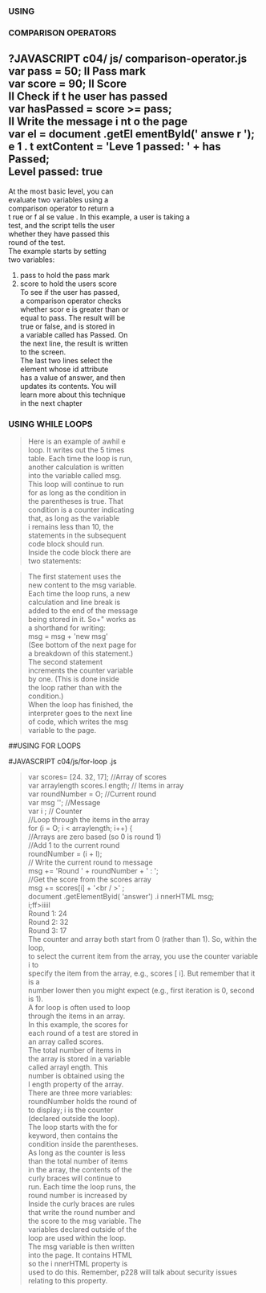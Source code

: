 ### USING
### COMPARISON OPERATORS

?JAVASCRIPT c04/ js/ comparison-operator.js  
var pass = 50; II Pass mark  
var score = 90; II Score  
II Check if t he user has passed  
var hasPassed = score >= pass;  
II Write the message i nt o the page  
var el = document .getEl ementByld(' answe r ');  
e 1 . t extContent = 'Leve 1 passed: ' + has Passed;  
Level passed: true    
-
At the most basic level, you can  
evaluate two variables using a  
comparison operator to return a  
t rue or f al se value  .
In this example, a user is taking a  
test, and the script tells the user  
whether they have passed this  
round of the test.  
The example starts by setting  
two variables: 
1. pass to hold the pass mark  
2. score to hold the users score  
To see if the user has passed,  
a comparison operator checks  
whether scor e is greater than or  
equal to pass. The result will be  
true or false, and is stored in  
a variable called has Passed. On  
the next line, the result is written  
to the screen.  
The last two lines select the  
element whose id attribute  
has a value of answer, and then  
updates its contents. You will  
learn more about this technique  
in the next chapter


### USING WHILE LOOPS

>Here is an example of awhil e  
loop. It writes out the 5 times  
table. Each time the loop is run,   
another calculation is written   
into the variable called msg.   
This loop will continue to run   
for as long as the condition in   
the parentheses is true. That   
condition is a counter indicating   
that, as long as the variable   
i remains less than 10, the   
statements in the subsequent   
code block should run.   
Inside the code block there are   
two statements:  

>The first statement uses the      
new content to the msg variable.    
Each time the loop runs, a new    
calculation and line break is    
added to the end of the message     
being stored in it. So+" works as    
a shorthand for writing:    
msg = msg + 'new msg'    
(See bottom of the next page for   
a breakdown of this statement.)   
The second statement   
increments the counter variable   
by one. (This is done inside   
the loop rather than with the  
condition.)  
When the loop has finished, the  
interpreter goes to the next line   
of code, which writes the msg   
variable to the page.    

##USING FOR LOOPS  

#JAVASCRIPT c04/js/for-loop .js  

>var scores= [24. 32, 17]; //Array of scores  
var arraylength scores.l ength; // Items in array  
var roundNumber = O; //Current round  
var msg ''; //Message  
var i ; // Counter  
//Loop through the items in the array  
for (i = O; i < arraylength; i++) {  
//Arrays are zero based (so 0 is round 1)  
//Add 1 to the current round  
roundNumber = (i + l);  
// Write the current round to message  
msg += 'Round ' + roundNumber + ' : ';  
//Get the score from the scores array  
msg += scores[i] + '<br / >' ;  
document .getElementByid( 'answer') .i nnerHTML msg;  
i;ff>iiiil  
Round 1: 24  
Round 2: 32  
Round 3: 17  
The counter and array both start from 0 (rather than 1). So, within the loop,  
to select the current item from the array, you use the counter variable i to  
specify the item from the array, e.g., scores [ i]. But remember that it is a  
number lower then you might expect (e.g., first iteration is 0, second is 1).  
A for loop is often used to loop  
through the items in an array.  
In this example, the scores for  
each round of a test are stored in  
an array called scores.  
The total number of items in  
the array is stored in a variable  
called arrayl ength. This  
number is obtained using the  
l ength property of the array.  
There are three more variables:  
roundNumber holds the round of   
to display; i is the counter  
(declared outside the loop).  
The loop starts with the for  
keyword, then contains the  
condition inside the parentheses.  
As long as the counter is less  
than the total number of items  
in the array, the contents of the  
curly braces will continue to  
run. Each time the loop runs, the  
round number is increased by     
Inside the curly braces are rules  
that write the round number and  
the score to the msg variable. The  
variables declared outside of the  
loop are used within the loop.  
The msg variable is then written  
into the page. It contains HTML  
so the i nnerHTML property is  
used to do this. Remember,
p228 will talk about security
issues relating to this property.
